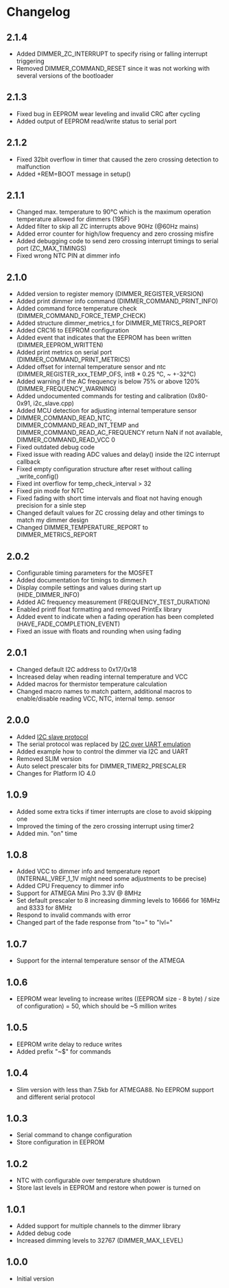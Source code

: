 # Changelog

## 2.1.4

- Added DIMMER_ZC_INTERRUPT to specify rising or falling interrupt triggering
- Removed DIMMER_COMMAND_RESET since it was not working with several versions of the bootloader

## 2.1.3

- Fixed bug in EEPROM wear leveling and invalid CRC after cycling
- Added output of EEPROM read/write status to serial port

## 2.1.2

- Fixed 32bit overflow in timer that caused the zero crossing detection to malfunction
- Added +REM=BOOT message in setup()

## 2.1.1

- Changed max. temperature to 90°C which is the maximum operation temperature allowed for dimmers (195F)
- Added filter to skip all ZC interrupts above 90Hz (@60Hz mains)
- Added error counter for high/low frequency and zero crossing misfire
- Added debugging code to send zero crossing interrupt timings to serial port (ZC_MAX_TIMINGS)
- Fixed wrong NTC PIN at dimmer info

## 2.1.0

- Added version to register memory (DIMMER_REGISTER_VERSION)
- Added print dimmer info command (DIMMER_COMMAND_PRINT_INFO)
- Added command force temperature check (DIMMER_COMMAND_FORCE_TEMP_CHECK)
- Added structure dimmer_metrics_t for DIMMER_METRICS_REPORT
- Added CRC16 to EEPROM configuration
- Added event that indicates that the EEPROM has been written (DIMMER_EEPROM_WRITTEN)
- Added print metrics on serial port (DIMMER_COMMAND_PRINT_METRICS)
- Added offset for internal temperature sensor and ntc (DIMMER_REGISTER_xxx_TEMP_OFS, int8 * 0.25 °C, ~ +-32°C)
- Added warning if the AC frequency is below 75% or above 120% (DIMMER_FREQUENCY_WARNING)
- Added undocumented commands for testing and calibration (0x80-0x91, i2c_slave.cpp)
- Added MCU detection for adjusting internal temperature sensor
- DIMMER_COMMAND_READ_NTC, DIMMER_COMMAND_READ_INT_TEMP and DIMMER_COMMAND_READ_AC_FREQUENCY return NaN if not available, DIMMER_COMMAND_READ_VCC 0
- Fixed outdated debug code
- Fixed issue with reading ADC values and delay() inside the I2C interrupt callback
- Fixed empty configuration structure after reset without calling _write_config()
- Fixed int overflow for temp_check_interval > 32
- Fixed pin mode for NTC
- Fixed fading with short time intervals and float not having enough precision for a sinle step
- Changed default values for ZC crossing delay and other timings to match my dimmer design
- Changed DIMMER_TEMPERATURE_REPORT to DIMMER_METRICS_REPORT

## 2.0.2

- Configurable timing parameters for the MOSFET
- Added documentation for timings to dimmer.h
- Display compile settings and values during start up (HIDE_DIMMER_INFO)
- Added AC frequency measurement (FREQUENCY_TEST_DURATION)
- Enabled printf float formatting and removed PrintEx library
- Added event to indicate when a fading operation has been completed (HAVE_FADE_COMPLETION_EVENT)
- Fixed an issue with floats and rounding when using fading

## 2.0.1

- Changed default I2C address to 0x17/0x18
- Increased delay when reading internal temperature and VCC
- Added macros for thermistor temperature calculation
- Changed macro names to match pattern, additional macros to enable/disable reading VCC, NTC, internal temp. sensor

## 2.0.0

- Added [I2C slave protocol](docs/protocol.md)
- The serial protocol was replaced by [I2C over UART emulation](https://github.com/sascha432/i2c_uart_bridge)
- Added example how to control the dimmer via I2C and UART
- Removed SLIM version
- Auto select prescaler bits for DIMMER_TIMER2_PRESCALER
- Changes for Platform IO 4.0

## 1.0.9

- Added some extra ticks if timer interrupts are close to avoid skipping one
- Improved the timing of the zero crossing interrupt using timer2
- Added min. "on" time

## 1.0.8

- Added VCC to dimmer info and temperature report (INTERNAL_VREF_1_1V might need some adjustments to be precise)
- Added CPU Frequency to dimmer info
- Support for ATMEGA Mini Pro 3.3V @ 8MHz
- Set default prescaler to 8 increasing dimming levels to 16666 for 16MHz and 8333 for 8MHz
- Respond to invalid commands with error
- Changed part of the fade response from "to=" to "lvl="

## 1.0.7

- Support for the internal temperature sensor of the ATMEGA

## 1.0.6

- EEPROM wear leveling to increase writes ((EEPROM size - 8 byte) / size of configuration) = 50, which should be ~5 million writes

## 1.0.5

- EEPROM write delay to reduce writes
- Added prefix "~$" for commands

## 1.0.4

- Slim version with less than 7.5kb for ATMEGA88. No EEPROM support and different serial protocol

## 1.0.3

- Serial command to change configuration
- Store configuration in EEPROM

## 1.0.2

- NTC with configurable over temperature shutdown
- Store last levels in EEPROM and restore when power is turned on

## 1.0.1

- Added support for multiple channels to the dimmer library
- Added debug code
- Increased dimming levels to 32767 (DIMMER_MAX_LEVEL)

## 1.0.0

- Initial version
